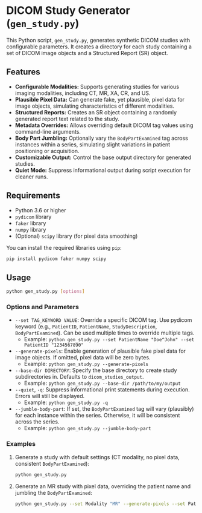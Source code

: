 # DICOM Study Generator (`gen_study.py`)

This Python script, `gen_study.py`, generates synthetic DICOM studies with configurable parameters. It creates a directory for each study containing a set of DICOM image objects and a Structured Report (SR) object.

## Features

*   **Configurable Modalities:** Supports generating studies for various imaging modalities, including CT, MR, XA, CR, and US.
*   **Plausible Pixel Data:** Can generate fake, yet plausible, pixel data for image objects, simulating characteristics of different modalities.
*   **Structured Reports:** Creates an SR object containing a randomly generated report text related to the study.
*   **Metadata Overrides:** Allows overriding default DICOM tag values using command-line arguments.
*   **Body Part Jumbling:** Optionally vary the `BodyPartExamined` tag across instances within a series, simulating slight variations in patient positioning or acquisition.
*   **Customizable Output:** Control the base output directory for generated studies.
*   **Quiet Mode:** Suppress informational output during script execution for cleaner runs.

## Requirements

*   Python 3.6 or higher
*   `pydicom` library
*   `faker` library
*   `numpy` library
*   (Optional) `scipy` library (for pixel data smoothing)

You can install the required libraries using `pip`:

```bash
pip install pydicom faker numpy scipy
```

## Usage

```bash
python gen_study.py [options]
```

### Options and Parameters

*   `--set TAG_KEYWORD VALUE`: Override a specific DICOM tag. Use pydicom keyword (e.g., `PatientID`, `PatientName`, `StudyDescription`, `BodyPartExamined`). Can be used multiple times to override multiple tags.
    *   Example: `python gen_study.py --set PatientName "Doe^John" --set PatientID "1234567890"`
*   `--generate-pixels`: Enable generation of plausible fake pixel data for image objects. If omitted, pixel data will be zero bytes.
    *   Example: `python gen_study.py --generate-pixels`
*   `--base-dir DIRECTORY`: Specify the base directory to create study subdirectories in. Defaults to `dicom_studies_output`.
    *   Example: `python gen_study.py --base-dir /path/to/my/output`
*   `--quiet`, `-q`: Suppress informational print statements during execution. Errors will still be displayed.
    *   Example: `python gen_study.py -q`
*   `--jumble-body-part`: If set, the `BodyPartExamined` tag will vary (plausibly) for each instance within the series. Otherwise, it will be consistent across the series.
    *   Example: `python gen_study.py --jumble-body-part`

### Examples

1.  Generate a study with default settings (CT modality, no pixel data, consistent `BodyPartExamined`):

    ```bash
    python gen_study.py
    ```

2.  Generate an MR study with pixel data, overriding the patient name and jumbling the `BodyPartExamined`:

    ```bash
    python gen_study.py --set Modality "MR" --generate-pixels --set PatientName "Smith^Jane" --jumble-body-part
    ```